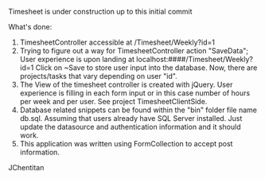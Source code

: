 Timesheet is under construction up to this initial commit

What's done:
1. TimesheetController accessible at  /Timesheet/Weekly?id=1
2. Trying to figure out a way for TimesheetController action "SaveData"; User experience is upon landing at localhost:####/Timesheet/Weekly?id=1 Click on ~Save to store user input into the database.  Now, there are projects/tasks that vary depending on user "id". 
3. The View of the timesheet controller is created with jQuery.  User experience is filling in each form input or in this case number of hours per week and per user.  See project TimesheetClientSide.
4. Database related snippets can be found within the "bin" folder file name db.sql.  Assuming that users already have SQL Server installed.  Just update the datasource and authentication information and it should work.
5. This application was written using FormCollection to accept post information. 

JChentitan
